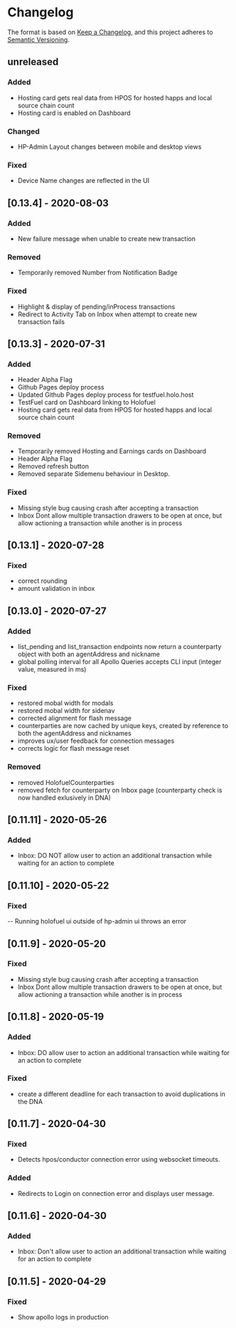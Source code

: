 # Changelog

The format is based on [Keep a Changelog](https://keepachangelog.com/en/1.0.0/),
and this project adheres to [Semantic Versioning](https://semver.org/spec/v2.0.0.html).

## unreleased
### Added
- Hosting card gets real data from HPOS for hosted happs and local source chain count
- Hosting card is enabled on Dashboard
### Changed
- HP-Admin Layout changes between mobile and desktop views
### Fixed
- Device Name changes are reflected in the UI

## [0.13.4] - 2020-08-03
### Added
- New failure message when unable to create new transaction
### Removed
- Temporarily removed Number from Notification Badge
### Fixed
- Highlight & display of pending/inProcess transactions
- Redirect to Activity Tab on Inbox when attempt to create new transaction fails

## [0.13.3] - 2020-07-31
### Added
- Header Alpha Flag
- Github Pages deploy process
- Updated Github Pages deploy process for testfuel.holo.host
- TestFuel card on Dashboard linking to Holofuel
- Hosting card gets real data from HPOS for hosted happs and local source chain count
### Removed
- Temporarily removed Hosting and Earnings cards on Dashboard
- Header Alpha Flag
- Removed refresh button
- Removed separate Sidemenu behaviour in Desktop. 
### Fixed
- Missing style bug causing crash after accepting a transaction
- Inbox Dont allow multiple transaction drawers to be open at once, but allow actioning a transaction while another is in process

## [0.13.1] - 2020-07-28
### Fixed
 - correct rounding
 - amount validation in inbox

## [0.13.0] - 2020-07-27
### Added
- list_pending and list_transaction endpoints now return a counterparty object with both an agentAddress and nickname
- global polling interval for all Apollo Queries accepts CLI input (integer value, measured in ms)
### Fixed
- restored mobal width for modals
- restored mobal width for sidenav
- corrected alignment for flash message
- counterparties are now cached by unique keys, created by reference to both the agentAddress and nicknames
- improves ux/user feedback for connection messages
- corrects logic for flash message reset
### Removed
 - removed HolofuelCounterparties
 - removed fetch for counterparty on Inbox page (counterparty check is now handled exlusively in DNA)

## [0.11.11] - 2020-05-26
### Added
- Inbox: DO NOT allow user to action an additional transaction while waiting for an action to complete

## [0.11.10] - 2020-05-22
### Fixed
-- Running holofuel ui outside of hp-admin ui throws an error

## [0.11.9] - 2020-05-20
### Fixed
- Missing style bug causing crash after accepting a transaction
- Inbox Dont allow multiple transaction drawers to be open at once, but allow actioning a transaction while another is in process

## [0.11.8] - 2020-05-19
### Added
- Inbox: DO allow user to action an additional transaction while waiting for an action to complete
### Fixed
- create a different deadline for each transaction to avoid duplications in the DNA

## [0.11.7] - 2020-04-30
### Fixed
- Detects hpos/conductor connection error using websocket timeouts.
### Added
- Redirects to Login on connection error and displays user message.

## [0.11.6] - 2020-04-30
### Added
- Inbox: Don't allow user to action an additional transaction while waiting for an action to complete

## [0.11.5] - 2020-04-29
### Fixed
- Show apollo logs in production